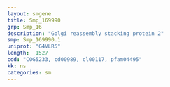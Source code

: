 ```yaml
---
layout: smgene
title: Smp_169990
grp: Smp_16
description: "Golgi reassembly stacking protein 2"
smp: Smp_169990.1
uniprot: "G4VLR5"
length:  1527
cdd: "COG5233, cd00989, cl00117, pfam04495"
kk: ns
categories: sm
---
```

